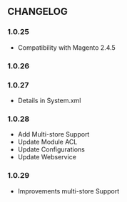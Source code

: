 CHANGELOG
---------

### 1.0.25

- Compatibility with Magento 2.4.5

### 1.0.26
### 1.0.27
- Details in System.xml

### 1.0.28
- Add Multi-store Support
- Update Module ACL
- Update Configurations
- Update Webservice

### 1.0.29
- Improvements multi-store Support